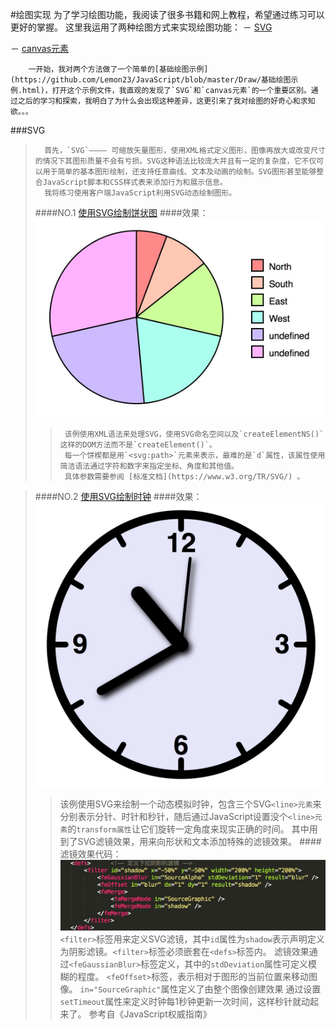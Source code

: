 #绘图实现
		为了学习绘图功能，我阅读了很多书籍和网上教程，希望通过练习可以更好的掌握。
		这里我运用了两种绘图方式来实现绘图功能：
－	[SVG](http://baike.baidu.com/link?url=r1q72s9Mzh20NhSWE_hDhjjm_fzQq_ohCSUeyty74NIH77sgcUFH559CiAPGkSLPM9Jwib8eWJTEHlLmBVTpivNCdh6t7udQBEHm-PHVGR7)

－	[canvas元素](http://www.w3school.com.cn/html5/html5_canvas.asp)

		一开始，我对两个方法做了一个简单的[基础绘图示例](https://github.com/Lemon23/JavaScript/blob/master/Draw/基础绘图示例.html)，打开这个示例文件，我直观的发现了`SVG`和`canvas元素`的一个重要区别。通过之后的学习和探索，我明白了为什么会出现这种差异，这更引来了我对绘图的好奇心和求知欲。。。

###SVG
>		首先，`SVG`———— 可缩放矢量图形，使用XML格式定义图形，图像再放大或改变尺寸的情况下其图形质量不会有亏损。SVG这种语法比较庞大并且有一定的复杂度，它不仅可以用于简单的基本图形绘制，还支持任意曲线、文本及动画的绘制。SVG图形甚至能够整合JavaScript脚本和CSS样式表来添加行为和展示信息。
>		我将练习使用客户端JavaScript利用SVG动态绘制图形。
>####NO.1  [使用SVG绘制饼状图](https://github.com/Lemon23/JavaScript/blob/master/Draw/使用SVG绘制饼状图.html)
>####效果：![](https://github.com/Lemon23/JavaScript/raw/master/Draw/pic/D-1.png)
>>		该例使用XML语法来处理SVG，使用SVG命名空间以及`createElementNS()`这样的DOM方法而不是`createElement()`。
>>		每一个饼楔都是用`<svg:path>`元素来表示，最难的是`d`属性，该属性使用简洁语法通过字符和数字来指定坐标、角度和其他值。
>>		具体参数需要参阅 [标准文档](https://www.w3.org/TR/SVG/) 。

>####NO.2 [使用SVG绘制时钟](https://github.com/Lemon23/JavaScript/blob/master/Draw/使用SVG绘制时钟.html)
>####效果：![](https://github.com/Lemon23/JavaScript/raw/master/Draw/pic/D-2.png)
>>	该例使用SVG来绘制一个动态模拟时钟，包含三个SVG`<line>元素`来分别表示分针、时针和秒针，随后通过JavaScript设置没个`<line>元素`的`transform属性`让它们旋转一定角度来现实正确的时间。
>>	其中用到了SVG滤镜效果，用来向形状和文本添加特殊的滤镜效果。
>####滤镜效果代码：![](https://github.com/Lemon23/JavaScript/raw/master/Draw/pic/D-2-1.png)
>>	`<filter>`标签用来定义SVG滤镜，其中`id`属性为`shadow`表示声明定义为阴影滤镜。`<filter>`标签必须嵌套在`<defs>`标签内。
>> 	滤镜效果通过`<feGaussianBlur>`标签定义，其中的`stdDeviation`属性可定义模糊的程度。
>>	`<feOffset>`标签，表示相对于图形的当前位置来移动图像。
>>	`in="SourceGraphic"`属性定义了由整个图像创建效果
>>	通过设置`setTimeout`属性来定义时钟每1秒钟更新一次时间，这样秒针就动起来了。
		参考自《JavaScript权威指南》